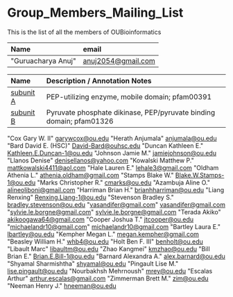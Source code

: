 # Group_Members_Mailing_List
This is the list of all the members of OUBioinformatics

Name | email |
 :--- | :---------- |
| "Guruacharya Anuj" | anuj2054@gmail.com |


Name | Description / Annotation Notes |
 :--- | :---------- |
| [subunit A](fasta_files/PhenylphosphateSynthaseSubunitA.md) | PEP-utilizing enzyme, mobile domain; pfam00391 |
| [subunit B](fasta_files/PhenylphosphateSynthaseSubunitB.md) | Pyruvate phosphate dikinase, PEP/pyruvate binding domain; pfam01326 |


"Cox Gary W. II" garywcox@ou.edu
"Herath Anjumala" anjumala@ou.edu
"Bard David E. (HSC)" David-Bard@ouhsc.edu
"Duncan Kathleen E." Kathleen.E.Duncan-1@ou.edu
"Johnson Jamie M." jamiejohnson@ou.edu
"Llanos Denise" denisellanos@yahoo.com
"Kowalski Matthew P." mattkowalski4411@aol.com
"Hale Lauren E." lehale3@gmail.com
"Oldham Athenia L." athenia.oldham@gmail.com
"Stamps Blake W." Blake.W.Stamps-1@ou.edu
"Marks Christopher R." cmarks@ou.edu
"Azambuja Aline O." alineoliboni@gmail.com
"Harriman Brian H." brianhharriman@ou.edu
"Liang Renxing" Renxing.Liang-1@ou.edu
"Stevenson Bradley S." bradley.stevenson@ou.edu
"vasandifer@gmail.com" vasandifer@gmail.com
"sylvie.le.borgne@gmail.com" sylvie.le.borgne@gmail.com
"Terada Akiko" akikoogawa64@gmail.com
"Cooper Joshua T." jtcooper@ou.edu
"michaelandr10@gmail.com" michaelandr10@gmail.com
"Bartley Laura E." lbartley@ou.edu
"Kempher Megan L." megan.kempher@gmail.com
"Beasley William H." whb4@ou.edu
"Holt Ben F. III" benholt@ou.edu
"Libault Marc" libaultm@ou.edu
"Zhao Kangmei" kmzhao@ou.edu
"Bill Brian E." Brian.E.Bill-1@ou.edu
"Barnard Alexandra A." alex.barnard@ou.edu
"Shyamal Sharmishtha" shyamal@ou.edu
"Pingault Lise M." lise.pingault@ou.edu
"Nourbakhsh Mehrnoush" mrey@ou.edu
"Escalas Arthur" arthur.escalas@gmail.com
"Zimmerman Brett M." zim@ou.edu
"Neeman Henry J." hneeman@ou.edu
